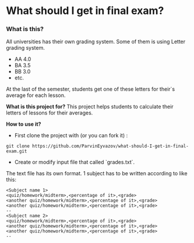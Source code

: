 # What should I get in final exam?

<h3>What is this?</h3>
All universities has their own grading system. Some of them is using Letter grading system.

- AA 4.0
- BA 3.5
- BB 3.0
- etc.

At the last of the semester, students get one of these letters for their\`s average for each lesson.

**What is this project for?**
This project helps students to calculate their letters of lessons for their averages.

**How to use it?**
- First clone the project with (or you can fork it) : 
```
git clone https://github.com/ParvinEyvazov/what-should-I-get-in-final-exam.git
```
- Create or modify input file that called \`grades.txt\`.

The text file has its own format. 1 subject has to be written according to like this:
```
<Subject name 1>
<quiz/homework/midterm>,<percentage of it>,<grade>
<another quiz/homework/midterm>,<percentage of it>,<grade>
<another quiz/homework/midterm>,<percentage of it>,<grade>
--
<Subject name 2>
<quiz/homework/midterm>,<percentage of it>,<grade>
<another quiz/homework/midterm>,<percentage of it>,<grade>
<another quiz/homework/midterm>,<percentage of it>,<grade>
--
```

